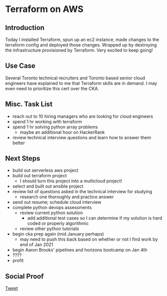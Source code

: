 
# Terraform on AWS

## Introduction

Today I installed Terraform, spun up an ec2 instance, made changes to the terraform config and deployed those changes. Wrapped up by destroying the infrastructure provisioned by Terraform. Very excited to keep going!

## Use Case

Several Toronto technical recruiters and Toronto based senior cloud engineers have explained to me that Terraform skills are in demand. I may even need to prioritize this cert over the CKA. 

## Misc. Task List

- reach out to 10 hiring managers who are looking for cloud engineers
- spend 1 hr working with terraform
- spend 1 hr solving python array problems
    - maybe an additional hour on HackerRank
- review technical interview questions and learn how to answer them better

## Next Steps

- build out serverless aws project
- build out terraform project
    - I should turn this project into a multicloud project!
- select and built out ansible project
- review list of questions asked in the technical interview for studying
    - research one thoroughly and practice answer
- send out resume; schedule cloud interview
- complete python devops assessments
    - review current python solution
        - add additional test cases so I can determine if my solution is hard coded or properly algorithmic
    - review other python tutorials
- begin cka prep again (mid January perhaps)
    - may need to push this back based on whether or not I find work by end of Jan 2021
- begin Aaron Brooks' pipelines and horizons bootcamp on Jan 4th
- ????
- profit

## Social Proof

[Tweet](https://twitter.com/lrnallday/status/1344971255330574336)
